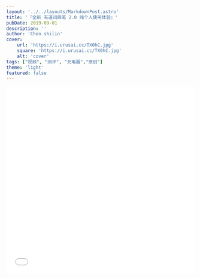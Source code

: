 ```yaml
---
layout: '../../layouts/MarkdownPost.astro'
title: '『全新 有道词典笔 2.0 纯个人使用体验』'
pubDate: 2019-09-01
description: ''
author: 'Chen shilin'
cover:
    url: 'https://i.urusai.cc/TX0hC.jpg'
    square: 'https://i.urusai.cc/TX0hC.jpg'
    alt: 'cover'
tags: ["视频", "测评", "充电器","原创"]
theme: 'light'
featured: false
---
```


<div align="center">
  <iframe src="//player.bilibili.com/player.html?aid=328419333&bvid=BV19A411q7XS&cid=200853249&p=1" scrolling="no" border="0" height="500" width="100%" frameborder="no" framespacing="0" allowfullscreen="true"></iframe>
</div>

